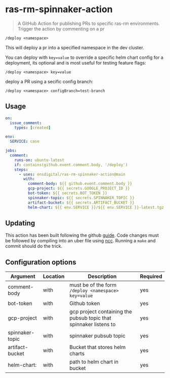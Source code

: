 # ras-rm-spinnaker-action

> A GitHub Action for publishing PRs to specific ras-rm environments. Trigger the action by commenting on a pr
```
/deploy <namespace>
```

This will deploy a pr into a specified namespace in the dev cluster.

You can deploy with `key=value` to override a specific helm chart config for a deployment, its optional and is most useful for testing feature flags:

```
/deploy <namespace> key=value
```

deploy a PR using a secific config branch:

```
/deploy <namespace> configBranch=test-branch
```

## Usage

```yaml
on:
  issue_comment:
    types: [created]

env:
  SERVICE: case

jobs:
  comment:
    runs-on: ubuntu-latest
    if: contains(github.event.comment.body, '/deploy')
    steps:
      - uses: onsdigital/ras-rm-spinnaker-action@main
        with:
          comment-body: ${{ github.event.comment.body }}
          gcp-project: ${{ secrets.GOOGLE_PROJECT_ID }}
          bot-token: ${{ secrets.BOT_TOKEN }}
          spinnaker-topic: ${{ secrets.SPINNAKER_TOPIC }}
          artifact-bucket: ${{ secrets.ARTIFACT_BUCKET }}
          helm-chart: ${{ env.SERVICE }}/${{ env.SERVICE }}-latest.tgz
```

## Updating
This action has been built following the github [guide](https://docs.github.com/en/free-pro-team@latest/actions/creating-actions/creating-a-javascript-action). Code changes must be followed by compiling into an uber file using [ncc](https://github.com/vercel/ncc). Running a `make` and commit should do the trick.

## Configuration options

| Argument  | Location | Description                                                                                                                 | Required | 
| --------------------- | -------- | --------------------------------------------------------------------------------------------------------------------------- | -------- |
| comment-body         | with     | must be of the form `/deploy <namespace> key=value`                                        | yes      |
| bot-token            | with     | Github token | yes    |
| gcp-project          | with     | gcp project containing the pubsub topic that spinnaker listens to | yes       |
| spinnaker-topic      | with     | spinnaker pubsub topic          | yes       |
| artifact-bucket      | with     | Bucket that stores helm charts          | yes       |
| helm-chart:          | with     | path to helm chart in bucket     | yes    |
